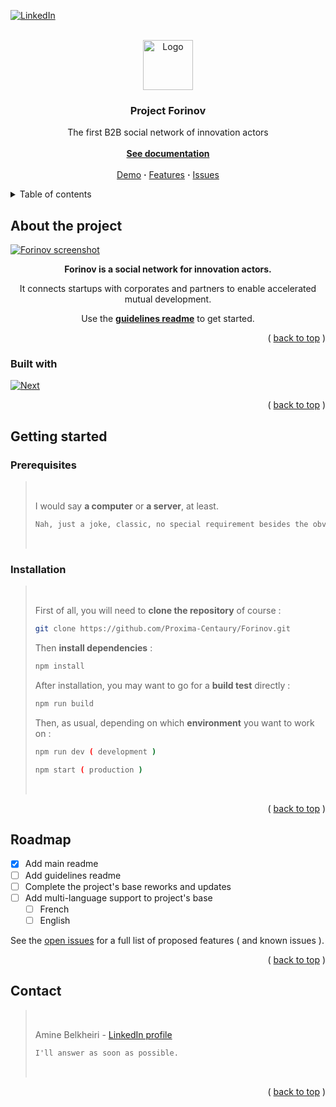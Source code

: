 <a id="readme-top"></a>

<!-- [![Contributors][contributors-shield]][contributors-url] -->
<!-- [![Forks][forks-shield]][forks-url] -->
<!-- [![Stargazers][stars-shield]][stars-url] -->
<!-- [![Issues][issues-shield]][issues-url] -->
[![LinkedIn][linkedin-shield]][linkedin-url]

<br/>

<div align="center">
    <a href="https://github.com/Proxima-Centaury/Forinov">
        <img src="app/favicon.ico" alt="Logo" width="80" height="80">
    </a>
    <h3 align="center">Project Forinov</h3>
    <p align="center">The first B2B social network of innovation actors<br/>
    <br/>
    <a href="https://github.com/Proxima-Centaury/Forinov"><b>See documentation</b></a>
    <br/>
    <br/>
    <a href="https://github.com/Proxima-Centaury/Forinov">Demo</a>
    <b>·</b>
    <a href="https://github.com/Proxima-Centaury/Forinov/issues">Features</a>
    <b>·</b>
    <a href="https://github.com/Proxima-Centaury/Forinov/issues">Issues</a>
    </p>
</div>

<details>
    <summary>Table of contents</summary>
    <ol>
        <li>
            <a href="#about-the-project">About the project</a>
            <ul>
                <li>
                    <a href="#built-with">Built with</a>
                </li>
            </ul>
        </li>
        <li>
            <a href="#getting-started">Getting started</a>
            <ul>
                <li>
                    <a href="#prerequisites">Prerequisites</a>
                </li>
                <li>
                    <a href="#installation">Installation</a>
                </li>
            </ul>
        </li>
        <li>
            <a href="#roadmap">Roadmap</a>
        </li>
        <li>
            <a href="#contact">Contact</a>
        </li>
    </ol>
</details>

## About the project
[![Forinov screenshot][project-screenshot]](https://interface.forinov.net/en-US)
<div align="center">
    <p><b>Forinov is a social network for innovation actors.</b></p>
    <p>It connects startups with corporates and partners to enable accelerated mutual development.</p>
    <p>Use the <a href=""><b>guidelines readme</b></a> to get started.</p>
</div>

<p align="right">( <a href="#readme-top">back to top</a> )</p>

### Built with
[![Next][Next.js]][Next-url]

<p align="right">( <a href="#readme-top">back to top</a> )</p>

## Getting started
### Prerequisites
> <br/>
> <p>I would say <b>a computer</b> or <b>a server</b>, at least.</p>
> 
> ```markdown
> Nah, just a joke, classic, no special requirement besides the obvious ones.
> ```
> <br/>
### Installation
> <br/>
> <p>First of all, you will need to <b>clone the repository</b> of course :</p>
> 
> ```sh
> git clone https://github.com/Proxima-Centaury/Forinov.git
> ```
> 
> <p>Then <b>install dependencies</b> :</p>
> 
> ```sh
> npm install
> ```
>
> <p>After installation, you may want to go for a <b>build test</b> directly :</p>
> 
> ```sh
> npm run build
> ```
> 
> <p>Then, as usual, depending on which <b>environment</b> you want to work on :</p>
> 
> ```sh
> npm run dev ( development )
> ```
> ```sh
> npm start ( production )
> ```
> <br/>

<p align="right">( <a href="#readme-top">back to top</a> )</p>

## Roadmap
- [x] Add main readme
- [ ] Add guidelines readme
- [ ] Complete the project's base reworks and updates
- [ ] Add multi-language support to project's base
    - [ ] French
    - [ ] English
<p>See the <a href="https://github.com/Proxima-Centaury/Forinov/issues">open issues</a> for a full list of proposed features ( and known issues ).</p>

<p align="right">( <a href="#readme-top">back to top</a> )</p>

## Contact
> <br/>
> <p>Amine Belkheiri - <a href="https://www.linkedin.com/in/amine-belkheiri/">LinkedIn profile</a></p>
>
> ```markdown
> I'll answer as soon as possible.
> ```
> <br/>

<p align="right">( <a href="#readme-top">back to top</a> )</p>

[contributors-shield]: https://img.shields.io/github/contributors/othneildrew/Best-README-Template.svg?style=for-the-badge
[contributors-url]: https://github.com/Proxima-Centaury/Forinov/graphs/contributors
[forks-shield]: https://img.shields.io/github/forks/othneildrew/Best-README-Template.svg?style=for-the-badge
[forks-url]: https://github.com/Proxima-Centaury/Forinov/network/members
[stars-shield]: https://img.shields.io/github/stars/othneildrew/Best-README-Template.svg?style=for-the-badge
[stars-url]: https://github.com/Proxima-Centaury/Forinov/stargazers
[issues-shield]: https://img.shields.io/github/issues/othneildrew/Best-README-Template.svg?style=for-the-badge
[issues-url]: https://github.com/Proxima-Centaury/Forinov/issues
[linkedin-shield]: https://img.shields.io/badge/-LinkedIn-black.svg?style=for-the-badge&logo=linkedin&colorB=555
[linkedin-url]: https://www.linkedin.com/company/forinov/
[project-screenshot]: documentations/assets/project.jpg
[Next.js]: https://img.shields.io/badge/next.js-000000?style=for-the-badge&logo=nextdotjs&logoColor=white
[Next-url]: https://nextjs.org/